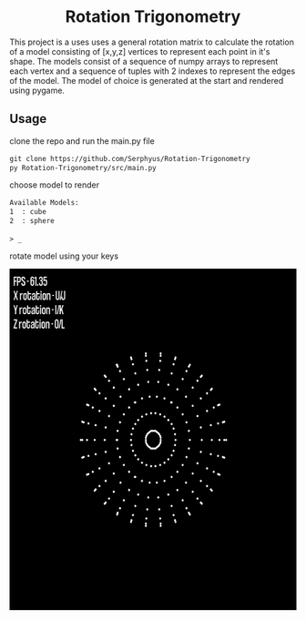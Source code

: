 <h1 align="center">
  Rotation Trigonometry
</h1>

This project is a uses uses a general rotation matrix to calculate the rotation
of a model consisting of [x,y,z] vertices to represent each point in it's shape.
The models consist of a sequence of numpy arrays to represent each vertex and
a sequence of tuples with 2 indexes to represent the edges of the model. The
model of choice is generated at the start and rendered using pygame.

## Usage
clone the repo and run the main.py file
```
git clone https://github.com/Serphyus/Rotation-Trigonometry
py Rotation-Trigonometry/src/main.py
```

choose model to render
```
Available Models:
1  : cube
2  : sphere

> _
```

rotate model using your keys
<p align="center">
    <img src="/media/demo.gif" height="600">
</p>
